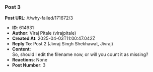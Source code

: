 ### Post 3
**Post URL**: /t/why-failed/171672/3
- **ID**: 614931
- **Author**: Viraj Pitale (virajpitale)
- **Created At**: 2025-04-03T11:00:47.042Z
- **Reply To**: Post 2 (Jivraj Singh Shekhawat, Jivraj)
- **Content**:  
  So, should I edit the filename now, or will you count it as missing?
- **Reactions**: None
- **Post Number**: 3


